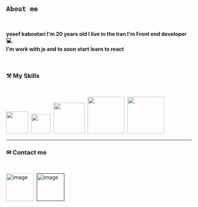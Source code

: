 
## `About me`
<br>

**<p>yosef kabootari I'm 20 years old l live in the Iran I'm Front end developer 💻.<br>I'm work with js and to soon start learn to react</p>** 
<br>


### ⚒ My Skills

<br>

<img width="60px"  src="https://img.shields.io/badge/Html%205-orange"></img>&nbsp;
<img width="53px"  src="https://img.shields.io/badge/Css%203-blue"></img>&nbsp;
<img width="84px"  src="https://img.shields.io/badge/Javascript-yellow"></img>&nbsp;
<img width="100px" src="https://img.shields.io/badge/Bootstrap%20%205-indigo"></img>&nbsp;
<img width="100px" src="https://img.shields.io/badge/Tailwind%20Css-rgb(0,%20204,%20255)"></img>&nbsp;

_________

### ✉ Contact me

<br>

<a href="https://t.me/yosef05184"><img width="75" height="75" alt="image" src="https://github.com/user-attachments/assets/c786c5e3-52e0-4fb2-9329-bc447a331e03" /></a>
&nbsp;<a href=""><img width="75" height="75" alt="image" src="https://github.com/user-attachments/assets/ad90c6ca-e2e6-4033-8b37-8f5c140eae79" /></a>
